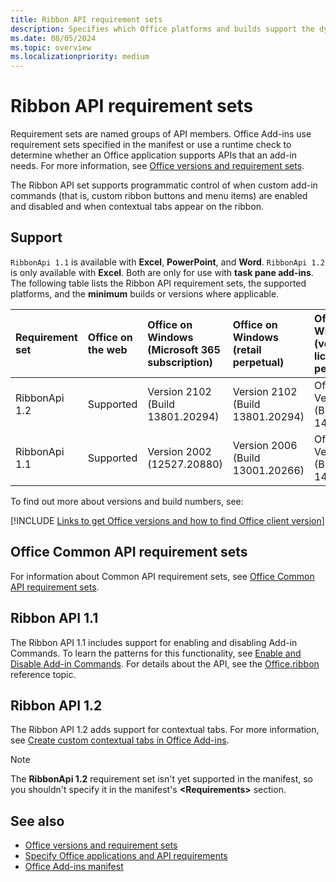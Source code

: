 ```yaml
---
title: Ribbon API requirement sets
description: Specifies which Office platforms and builds support the dynamic ribbon APIs.
ms.date: 08/05/2024
ms.topic: overview
ms.localizationpriority: medium
---
```


# Ribbon API requirement sets

Requirement sets are named groups of API members. Office Add-ins use requirement sets specified in the manifest or use a runtime check to determine whether an Office application supports APIs that an add-in needs. For more information, see [Office versions and requirement sets](/office/dev/add-ins/develop/office-versions-and-requirement-sets).

The Ribbon API set supports programmatic control of when custom add-in commands (that is, custom ribbon buttons and menu items) are enabled and disabled and when contextual tabs appear on the ribbon.

## Support

`RibbonApi 1.1` is available with **Excel**, **PowerPoint**, and **Word**.  `RibbonApi 1.2` is only available with **Excel**. Both are only for use with **task pane add-ins**. The following table lists the Ribbon API requirement sets, the supported platforms, and the **minimum** builds or versions where applicable.

| Requirement set | Office on the web | Office on Windows<br>(Microsoft 365 subscription) | Office on Windows<br>(retail perpetual) | Office on Windows<br>(volume-licensed perpetual) | Office on Mac | Office on iPad |
|:-----|:-----|:-----|:-----|:-----|:-----|:-----|
| RibbonApi 1.2 | Supported | Version 2102 (Build 13801.20294) | Version 2102 (Build 13801.20294) | Office 2021: Version 2108 (Build 14326.20454) | 16.53.806.0 | Not supported |
| RibbonApi 1.1 | Supported | Version 2002 (12527.20880) | Version 2006 (Build 13001.20266) | Office 2021: Version 2108 (Build 14326.20454) | 16.38 | Not supported |

To find out more about versions and build numbers, see:

[!INCLUDE [Links to get Office versions and how to find Office client version](../../includes/links-get-office-versions-builds.md)]

## Office Common API requirement sets

For information about Common API requirement sets, see [Office Common API requirement sets](office-add-in-requirement-sets.md).

## Ribbon API 1.1

The Ribbon API 1.1 includes support for enabling and disabling Add-in Commands. To learn the patterns for this functionality, see [Enable and Disable Add-in Commands](/office/dev/add-ins/design/disable-add-in-commands). For details about the API, see the [Office.ribbon](/javascript/api/office/office.ribbon) reference topic.

## Ribbon API 1.2

The Ribbon API 1.2 adds support for contextual tabs. For more information, see [Create custom contextual tabs in Office Add-ins](/office/dev/add-ins/design/contextual-tabs).

> [!NOTE]
> The **RibbonApi 1.2** requirement set isn't yet supported in the manifest, so you shouldn't specify it in the manifest's **\<Requirements\>** section.

## See also

- [Office versions and requirement sets](/office/dev/add-ins/develop/office-versions-and-requirement-sets)
- [Specify Office applications and API requirements](/office/dev/add-ins/develop/specify-office-hosts-and-api-requirements)
- [Office Add-ins manifest](/office/dev/add-ins/develop/add-in-manifests)

